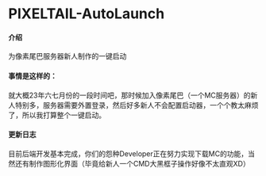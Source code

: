 # PIXELTAIL-AutoLaunch

#### 介绍

为像素尾巴服务器新人制作的一键启动

#### 事情是这样的：

就大概23年六七月份的一段时间吧，那时候加入像素尾巴（一个MC服务器）的新人特别多，服务器需要外置登录，然后好多新人不会配置启动器，一个个教太麻烦了，所以我打算整个一键启动。

#### 更新日志

目前后端开发基本完成，你们的怨种Developer正在努力实现下载MC的功能，当然还有制作图形化界面（毕竟给新人一个CMD大黑框子操作好像不太直观XD）

